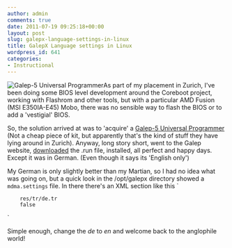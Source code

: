 ```yaml
---
author: admin
comments: true
date: 2011-07-19 09:25:18+00:00
layout: post
slug: galepx-language-settings-in-linux
title: GalepX Language settings in Linux
wordpress_id: 641
categories:
- Instructional
---
```


![Galep-5 Universal Programmer](http://www.conitec.net/images/g5medium.jpg)As part of my placement in Zurich, I've been doing some BIOS level development around the Coreboot project, working with Flashrom and other tools, but with a particular AMD Fusion (MSI E350IA-E45) Mobo, there was no sensible way to flash the BIOS or to add a 'vestigial' BIOS.

So, the solution arrived at was to 'acquire' a [Galep-5 Universal Programmer](http://www.conitec.net/english/galep5.php) (Not a cheap piece of kit, but apparently that's the kind of stuff they have lying around in Zurich). Anyway, long story short, went to the Galep website, [downloaded](http://www.conitec.net/english/software.php) the .run file, installed, all perfect and happy days. Except it was in German. (Even though it says its 'English only')

My German is only slightly better than my Martian, so I had no idea what was going on, but a quick look in the /opt/galepx directory showed a `mdma.settings` file. In there there's an XML section like this
`
    
        res/tr/de.tr
        false
    
`

Simple enough, change the _de_ to _en_ and welcome back to the anglophile world!
